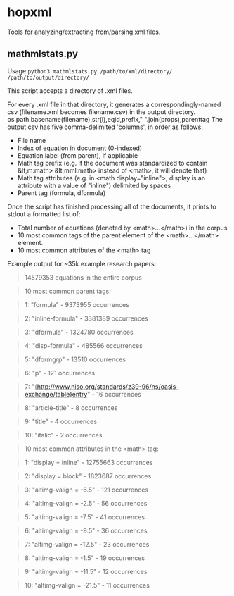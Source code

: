 # hopxml
Tools for analyzing/extracting from/parsing xml files.

## mathmlstats.py

Usage:`python3 mathmlstats.py /path/to/xml/directory/ /path/to/output/directory/`

This script accepts a directory of .xml files.

For every .xml file in that directory, it generates a correspondingly-named csv (filename.xml becomes filename.csv) in the output directory.
os.path.basename(filename),str(i),eqid,prefix," ".join(props),parenttag
The output csv has five comma-delimited 'columns', in order as follows:
* File name
* Index of equation in document (0-indexed)
* Equation label (from parent), if applicable
* Math tag prefix (e.g. if the document was standardized to contain \&lt;m:math\> \&lt;mml:math\> instead of &lt;math&gt;, it will denote that)
* Math tag attributes (e.g. in &lt;math display="inline">, display is an attribute with a value of "inline") delimited by spaces
* Parent tag (formula, dformula)

Once the script has finished processing all of the documents, it prints to stdout a formatted list of:
* Total number of equations (denoted by &lt;math&gt;...&lt;/math&gt;) in the corpus
* 10 most common tags of the parent element of the &lt;math&gt;...&lt;/math&gt; element.
* 10 most common attributes of the &lt;math&gt; tag

Example output for ~35k example research papers:

> 14579353 equations in the entire corpus

> 10 most common parent tags:

> 1: "formula" - 9373955 occurrences

> 2: "inline-formula" - 3381389 occurrences

> 3: "dformula" - 1324780 occurrences

> 4: "disp-formula" - 485566 occurrences

> 5: "dformgrp" - 13510 occurrences

> 6: "p" - 121 occurrences

> 7: "{http://www.niso.org/standards/z39-96/ns/oasis-exchange/table}entry" - 16 occurrences

> 8: "article-title" - 8 occurrences

> 9: "title" - 4 occurrences

> 10: "italic" - 2 occurrences

> 10 most common attributes in the &lt;math&gt; tag:

> 1: "display = inline" - 12755663 occurrences

> 2: "display = block" - 1823687 occurrences

> 3: "altimg-valign = -6.5" - 121 occurrences

> 4: "altimg-valign = -2.5" - 56 occurrences

> 5: "altimg-valign = -7.5" - 41 occurrences

> 6: "altimg-valign = -9.5" - 36 occurrences

> 7: "altimg-valign = -12.5" - 23 occurrences

> 8: "altimg-valign = -1.5" - 19 occurrences

> 9: "altimg-valign = -11.5" - 12 occurrences

> 10: "altimg-valign = -21.5" - 11 occurrences
